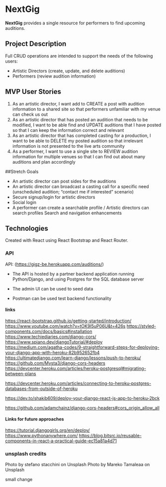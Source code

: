 # NextGig

**NextGig** provides a single resource for performers to find upcoming auditions. 

## Project Description
Full CRUD operations are intended to support the needs of the following users:
- Artistic Directors (create, update, and delete auditions)
- Performers (review audition information)

## MVP User Stories
1. As an artistic director, I want add to CREATE a post with audition information to a shared site so that performers unfamiliar with my venue can check us out
2. As an artistic director that has posted an audition that needs to be modified, I want to be able find and UPDATE auditions that I have posted so that I can keep the information correct and relevant
3. As an artistic director that has completed casting for a production, I want to be able to DELETE my posted audition so that irrelevant information is not presented to the live arts community
4. As a performer, I want to use a single site to REVIEW audition information for multiple venues so that I can find out about many auditions and plan accordingly   

##Stretch Goals
- An artistic director can post sides for the auditions
- An artistic director can broadcast a casting call for a specific need (unscheduled audition; “contact me if interested” scenario)
- Secure signup/login for artistic directors
- Social login
- A performer can create a searchable profile / Artistic directors can search profiles
Search and navigation enhancements

## Technologies

Created with React using React Bootstrap and React Router.

### API
API: (https://gigz-be.herokuapp.com/auditions/)   
 
- The API is hosted by a partner backend application running Python/Django, and using Postgres for the SQL database server

- The admin UI can be used to seed data   
- Postman can be used test backend functionality



#### links
https://react-bootstrap.github.io/getting-started/introduction/
https://www.youtube.com/watch?v=tOK9l5uP06U&t=426s
https://styled-components.com/docs/basics#installation
https://www.techiediaries.com/django-cors/
https://www.spiano.dev/djangoTutorial/#deploy
https://medium.com/agatha-codes/9-straightforward-steps-for-deploying-your-django-app-with-heroku-82b952652fb4
https://ultimatedjango.com/learn-django/lessons/push-to-heroku/
https://github.com/Mysta3/django-cors-headers
https://devcenter.heroku.com/articles/heroku-postgresql#migrating-between-plans

https://devcenter.heroku.com/articles/connecting-to-heroku-postgres-databases-from-outside-of-heroku

https://dev.to/shakib609/deploy-your-django-react-js-app-to-heroku-2bck

https://github.com/adamchainz/django-cors-headers#cors_origin_allow_all

#### Links for future approaches
https://tutorial.djangogirls.org/en/deploy/
https://www.pythonanywhere.com/
https://blog.bitsrc.io/reusable-components-in-react-a-practical-guide-ec15a81a4d71


### unsplash credits
Photo by stefano stacchini on Unsplash
Photo by Mareko Tamaleaa on Unsplash


small change